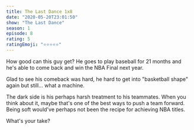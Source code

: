 ```yaml
--- 
title: The Last Dance 1x8 
date: "2020-05-20T23:01:50" 
show: "The Last Dance" 
season: 1 
episode: 8 
rating: 5 
ratingEmoji: "⭐️⭐️⭐️⭐️⭐️" 
---
```


How good can this guy get? He goes to play baseball for 21 months and he's able to come back and win the NBA Final next year. 

Glad to see his comeback was hard, he hard to get into "basketball shape" again but still... what a machine.

The dark side is his perhaps harsh treatment to his teammates. When you think about it, maybe that's one of the best ways to push a team forward. Being soft would've perhaps not been the recipe for achieving NBA titles.

What's your take?
